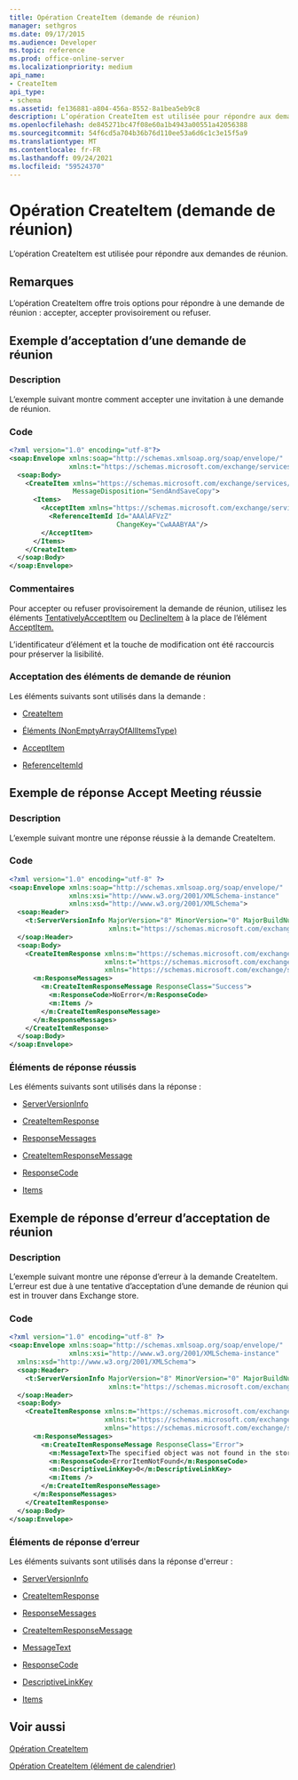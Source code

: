 ```yaml
---
title: Opération CreateItem (demande de réunion)
manager: sethgros
ms.date: 09/17/2015
ms.audience: Developer
ms.topic: reference
ms.prod: office-online-server
ms.localizationpriority: medium
api_name:
- CreateItem
api_type:
- schema
ms.assetid: fe136881-a804-456a-8552-8a1bea5eb9c8
description: L’opération CreateItem est utilisée pour répondre aux demandes de réunion.
ms.openlocfilehash: de845271bc47f08e60a1b4943a00551a42056388
ms.sourcegitcommit: 54f6cd5a704b36b76d110ee53a6d6c1c3e15f5a9
ms.translationtype: MT
ms.contentlocale: fr-FR
ms.lasthandoff: 09/24/2021
ms.locfileid: "59524370"
---
```

# <a name="createitem-operation-meeting-request"></a>Opération CreateItem (demande de réunion)

L’opération CreateItem est utilisée pour répondre aux demandes de réunion.
  
## <a name="remarks"></a>Remarques

L’opération CreateItem offre trois options pour répondre à une demande de réunion : accepter, accepter provisoirement ou refuser. 
  
## <a name="accept-meeting-request-example"></a>Exemple d’acceptation d’une demande de réunion

### <a name="description"></a>Description

L’exemple suivant montre comment accepter une invitation à une demande de réunion.
  
### <a name="code"></a>Code

```XML
<?xml version="1.0" encoding="utf-8"?>
<soap:Envelope xmlns:soap="http://schemas.xmlsoap.org/soap/envelope/"
               xmlns:t="https://schemas.microsoft.com/exchange/services/2006/types">
  <soap:Body>
    <CreateItem xmlns="https://schemas.microsoft.com/exchange/services/2006/messages"
                MessageDisposition="SendAndSaveCopy">
      <Items>
        <AcceptItem xmlns="https://schemas.microsoft.com/exchange/services/2006/types">
          <ReferenceItemId Id="AAAlAFVzZ"
                           ChangeKey="CwAAABYAA"/>
        </AcceptItem>
      </Items>
    </CreateItem>
  </soap:Body>
</soap:Envelope>
```

### <a name="comments"></a>Commentaires

Pour accepter ou refuser provisoirement la demande de réunion, utilisez les éléments [TentativelyAcceptItem](tentativelyacceptitem.md) ou [DeclineItem](declineitem.md) à la place de l’élément [AcceptItem.](acceptitem.md) 
  
L’identificateur d’élément et la touche de modification ont été raccourcis pour préserver la lisibilité.
  
### <a name="accepting-meeting-request-elements"></a>Acceptation des éléments de demande de réunion

Les éléments suivants sont utilisés dans la demande :
  
- [CreateItem](createitem.md)
    
- [Éléments (NonEmptyArrayOfAllItemsType)](items-nonemptyarrayofallitemstype.md)
    
- [AcceptItem](acceptitem.md)
    
- [ReferenceItemId](referenceitemid.md)
    
## <a name="successful-accept-meeting-response-example"></a>Exemple de réponse Accept Meeting réussie

### <a name="description"></a>Description

L’exemple suivant montre une réponse réussie à la demande CreateItem.
  
### <a name="code"></a>Code

```XML
<?xml version="1.0" encoding="utf-8" ?>
<soap:Envelope xmlns:soap="http://schemas.xmlsoap.org/soap/envelope/" 
               xmlns:xsi="http://www.w3.org/2001/XMLSchema-instance" 
               xmlns:xsd="http://www.w3.org/2001/XMLSchema">
  <soap:Header>
    <t:ServerVersionInfo MajorVersion="8" MinorVersion="0" MajorBuildNumber="685" MinorBuildNumber="8" 
                         xmlns:t="https://schemas.microsoft.com/exchange/services/2006/types" />
  </soap:Header>
  <soap:Body>
    <CreateItemResponse xmlns:m="https://schemas.microsoft.com/exchange/services/2006/messages" 
                        xmlns:t="https://schemas.microsoft.com/exchange/services/2006/types" 
                        xmlns="https://schemas.microsoft.com/exchange/services/2006/messages">
      <m:ResponseMessages>
        <m:CreateItemResponseMessage ResponseClass="Success">
          <m:ResponseCode>NoError</m:ResponseCode>
          <m:Items />
        </m:CreateItemResponseMessage>
      </m:ResponseMessages>
    </CreateItemResponse>
  </soap:Body>
</soap:Envelope>
```

### <a name="successful-response-elements"></a>Éléments de réponse réussis

Les éléments suivants sont utilisés dans la réponse :
  
- [ServerVersionInfo](serverversioninfo.md)
    
- [CreateItemResponse](createitemresponse.md)
    
- [ResponseMessages](responsemessages.md)
    
- [CreateItemResponseMessage](createitemresponsemessage.md)
    
- [ResponseCode](responsecode.md)
    
- [Items](items.md)
    
## <a name="accept-meeting-error-response-example"></a>Exemple de réponse d’erreur d’acceptation de réunion

### <a name="description"></a>Description

L’exemple suivant montre une réponse d’erreur à la demande CreateItem. L’erreur est due à une tentative d’acceptation d’une demande de réunion qui est in trouver dans Exchange store.
  
### <a name="code"></a>Code

```XML
<?xml version="1.0" encoding="utf-8" ?>
<soap:Envelope xmlns:soap="http://schemas.xmlsoap.org/soap/envelope/" 
               xmlns:xsi="http://www.w3.org/2001/XMLSchema-instance" 
  xmlns:xsd="http://www.w3.org/2001/XMLSchema">
  <soap:Header>
    <t:ServerVersionInfo MajorVersion="8" MinorVersion="0" MajorBuildNumber="685" MinorBuildNumber="8" 
                         xmlns:t="https://schemas.microsoft.com/exchange/services/2006/types" />
  </soap:Header>
  <soap:Body>
    <CreateItemResponse xmlns:m="https://schemas.microsoft.com/exchange/services/2006/messages" 
                        xmlns:t="https://schemas.microsoft.com/exchange/services/2006/types" 
                        xmlns="https://schemas.microsoft.com/exchange/services/2006/messages">
      <m:ResponseMessages>
        <m:CreateItemResponseMessage ResponseClass="Error">
          <m:MessageText>The specified object was not found in the store.</m:MessageText>
          <m:ResponseCode>ErrorItemNotFound</m:ResponseCode>
          <m:DescriptiveLinkKey>0</m:DescriptiveLinkKey>
          <m:Items />
        </m:CreateItemResponseMessage>
      </m:ResponseMessages>
    </CreateItemResponse>
  </soap:Body>
</soap:Envelope>
```

### <a name="error-response-elements"></a>Éléments de réponse d’erreur

Les éléments suivants sont utilisés dans la réponse d'erreur :
  
- [ServerVersionInfo](serverversioninfo.md)
    
- [CreateItemResponse](createitemresponse.md)
    
- [ResponseMessages](responsemessages.md)
    
- [CreateItemResponseMessage](createitemresponsemessage.md)
    
- [MessageText](messagetext.md)
    
- [ResponseCode](responsecode.md)
    
- [DescriptiveLinkKey](descriptivelinkkey.md)
    
- [Items](items.md)
    
## <a name="see-also"></a>Voir aussi



[Opération CreateItem](createitem-operation.md)
  
[Opération CreateItem (élément de calendrier)](createitem-operation-calendar-item.md)

